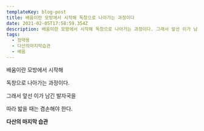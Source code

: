 ```yaml
---
templateKey: blog-post
title: 배움이란 모방에서 시작해 독창으로 나아가는 과정이다
date: 2021-02-05T17:58:59.354Z
description: 배움이란 모방에서 시작해 독창으로 나아가는 과정이다. 그래서 앞선 이가 남긴 발자국을 따라 밟을 때는 겸손해야 한다.
tags:
  - 정약용
  - 다산의마지막습관
  - 배움
---
```


배움이란 모방에서 시작해

독창으로 나아가는 과정이다.

그래서 앞선 이가 남긴 발자국을

따라 밟을 때는 겸손해야 한다.

**다산의 마지막 습관**
